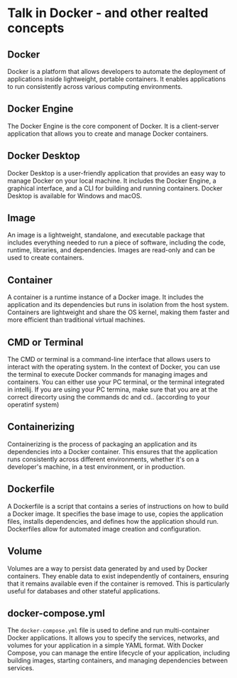# Talk in Docker - and other realted concepts

## Docker
Docker is a platform that allows developers to automate the deployment of applications inside lightweight, portable containers. It enables applications to run consistently across various computing environments.

## Docker Engine
The Docker Engine is the core component of Docker. It is a client-server application that allows you to create and manage Docker containers.

## Docker Desktop
Docker Desktop is a user-friendly application that provides an easy way to manage Docker on your local machine. It includes the Docker Engine, a graphical interface, and a CLI for building and running containers. Docker Desktop is available for Windows and macOS.

## Image
An image is a lightweight, standalone, and executable package that includes everything needed to run a piece of software, including the code, runtime, libraries, and dependencies. Images are read-only and can be used to create containers.

## Container
A container is a runtime instance of a Docker image. It includes the application and its dependencies but runs in isolation from the host system. Containers are lightweight and share the OS kernel, making them faster and more efficient than traditional virtual machines.

## CMD or Terminal
The CMD or terminal is a command-line interface that allows users to interact with the operating system. In the context of Docker, you can use the terminal to execute Docker commands for managing images and containers.
You can either use your PC terminal, or the terminal integrated in intellij. 
If you are using your PC termina, make sure that you are at the correct direcorty using the commands dc and cd.. (according to your operatinf system) 

## Containerizing
Containerizing is the process of packaging an application and its dependencies into a Docker container. This ensures that the application runs consistently across different environments, whether it's on a developer's machine, in a test environment, or in production.

## Dockerfile
A Dockerfile is a script that contains a series of instructions on how to build a Docker image. It specifies the base image to use, copies the application files, installs dependencies, and defines how the application should run. Dockerfiles allow for automated image creation and configuration.

## Volume
Volumes are a way to persist data generated by and used by Docker containers. They enable data to exist independently of containers, ensuring that it remains available even if the container is removed. This is particularly useful for databases and other stateful applications.

## docker-compose.yml
The `docker-compose.yml` file is used to define and run multi-container Docker applications. It allows you to specify the services, networks, and volumes for your application in a simple YAML format. With Docker Compose, you can manage the entire lifecycle of your application, including building images, starting containers, and managing dependencies between services.
